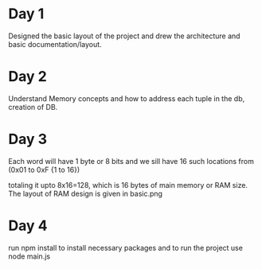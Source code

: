 <h1>Day 1</h1>
<p>Designed the basic layout of the project and drew the architecture and basic documentation/layout.</p>

<h1>Day 2</h1>
<p>Understand Memory concepts and how to address each tuple in the db, creation of DB.</p>

<h1>Day 3</h2>
<p>Each word will have 1 byte or 8 bits and we sill have 16 such locations from (0x01 to 0xF {1 to 16})</p>
<p>totaling it upto 8x16=128, which is 16 bytes of main memory or RAM size. The layout of RAM design is given in basic.png</p>

<h1>Day 4</h1>
<p>run npm install to install necessary packages and to run the project use node main.js</p>